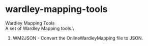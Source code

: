 # wardley-mapping-tools
Wardley Mapping Tools\
A set of Wardley Mapping tools.\
1. WM2JSON - Convert the OnlineWardleyMapping file to JSON.

